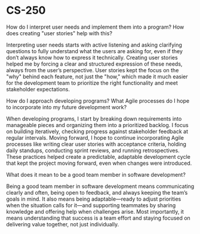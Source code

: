# CS-250

How do I interpret user needs and implement them into a program? How does creating "user stories" help with this?

Interpreting user needs starts with active listening and asking clarifying questions to fully understand what the users are asking for, even if they don’t always know how to express it technically. Creating user stories helped me by forcing a clear and structured expression of these needs, always from the user’s perspective. User stories kept the focus on the "why" behind each feature, not just the "how," which made it much easier for the development team to prioritize the right functionality and meet stakeholder expectations.

How do I approach developing programs? What Agile processes do I hope to incorporate into my future development work?

When developing programs, I start by breaking down requirements into manageable pieces and organizing them into a prioritized backlog. I focus on building iteratively, checking progress against stakeholder feedback at regular intervals. Moving forward, I hope to continue incorporating Agile processes like writing clear user stories with acceptance criteria, holding daily standups, conducting sprint reviews, and running retrospectives. These practices helped create a predictable, adaptable development cycle that kept the project moving forward, even when changes were introduced.

What does it mean to be a good team member in software development?

Being a good team member in software development means communicating clearly and often, being open to feedback, and always keeping the team’s goals in mind. It also means being adaptable—ready to adjust priorities when the situation calls for it—and supporting teammates by sharing knowledge and offering help when challenges arise. Most importantly, it means understanding that success is a team effort and staying focused on delivering value together, not just individually.
